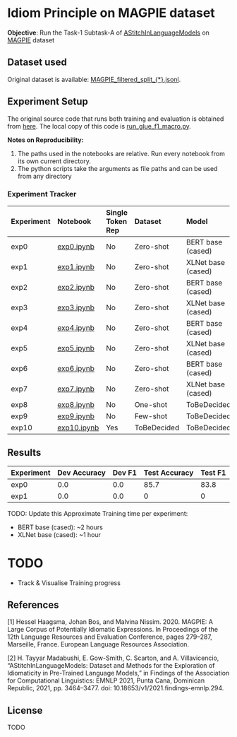 # Idiom Principle on MAGPIE dataset

**Objective**: Run the Task-1 Subtask-A of [AStitchInLanguageModels](https://github.com/H-TayyarMadabushi/AStitchInLanguageModels#task-1-idiomaticity-detection) on [MAGPIE](https://github.com/hslh/magpie-corpus) dataset

## Dataset used
Original dataset is available: [MAGPIE_filtered_split_{*}.jsonl](https://github.com/hslh/magpie-corpus).

## Experiment Setup
The original source code that runs both training and evaluation is obtained from [here](https://github.com/H-TayyarMadabushi/AStitchInLanguageModels/blob/main/Dataset/Task2/Utils/run_glue_f1_macro.py). The local copy of this code is [run_glue_f1_macro.py](./exp_helpers/run_glue_f1_macro.py).

**Notes on Reproducibility:**
1. The paths used in the notebooks are relative. Run every notebook from its own current directory.
2. The python scripts take the arguments as file paths and can be used from any directory


### Experiment Tracker

| Experiment | Notebook | Single Token Rep | Dataset  | Model | Context | Status |
|:-----------|:---------|:-----------------|:---------|:------|:--------|:-------|
| exp0 | [exp0.ipynb](./experiments/exp0) | No | Zero-shot | BERT base (cased) | No | On Going |
| exp1 | [exp1.ipynb](./notebooks/exp1) | No | Zero-shot | XLNet base (cased) | Yes | On Going | 
| exp2 | [exp2.ipynb](./notebooks/exp2) | No | Zero-shot | BERT base (cased) | Previous 2 | TODO |
| exp3 | [exp3.ipynb](./notebooks/exp3) | No | Zero-shot | XLNet base (cased) | Previous 2 | TODO |
| exp4 | [exp4.ipynb](./notebooks/exp4) | No | Zero-shot | BERT base (cased) | Next 2 | TODO |
| exp5 | [exp5.ipynb](./notebooks/exp5) | No | Zero-shot | XLNet base (cased) | Next 2 | TODO |
| exp6 | [exp6.ipynb](./notebooks/exp6) | No | Zero-shot | BERT base (cased) | All Context | TODO |
| exp7 | [exp7.ipynb](./notebooks/exp7) | No | Zero-shot | XLNet base (cased) | All Context | TODO |
| exp8 | [exp8.ipynb](./notebooks/exp8) | No | One-shot | ToBeDecided | ToBeDecided | TODO |
| exp9 | [exp9.ipynb](./notebooks/exp9) | No | Few-shot | ToBeDecided | ToBeDecided | TODO |
| exp10 | [exp10.ipynb](./notebooks/exp10) | Yes | ToBeDecided | ToBeDecided | ToBeDecided | TODO |

## Results

| Experiment | Dev Accuracy | Dev F1 | Test Accuracy | Test F1 |
|:-----------|:-------------|:-------|:--------------|:--------|
| exp0 | 0.0 | 0.0 | 85.7 | 83.8 |
| exp1 | 0.0 | 0.0 | 0 | 0 |


TODO: Update this
Approximate Training time per experiment:
- BERT base (cased): ~2 hours
- XLNet base (cased): ~1 hour


# TODO
- Track & Visualise Training progress

## References
[1] Hessel Haagsma, Johan Bos, and Malvina Nissim. 2020. MAGPIE: A Large Corpus of Potentially Idiomatic Expressions. In Proceedings of the 12th Language Resources and Evaluation Conference, pages 279–287, Marseille, France. European Language Resources Association.

[2] H. Tayyar Madabushi, E. Gow-Smith, C. Scarton, and A. Villavicencio, “AStitchInLanguageModels: Dataset and Methods for the Exploration of Idiomaticity in Pre-Trained Language Models,” in Findings of the Association for Computational Linguistics: EMNLP 2021, Punta Cana, Dominican Republic, 2021, pp. 3464–3477. doi: 10.18653/v1/2021.findings-emnlp.294.

## License
TODO